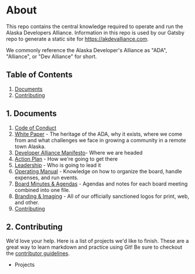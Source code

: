 # About

This repo contains the central knowledge required to operate and run the Alaska Developers Alliance. Information in this repo is used by our Gatsby repo to generate a static site for https://akdevalliance.com.

We commonly reference the Alaska Developer's Alliance as "ADA", "Alliance", or "Dev Alliance" for short.

## <a name='TableofContents'></a>Table of Contents
<!-- vscode-markdown-toc -->
1. [Documents](#Documents)
2. [Contributing](#Contributing)

<!-- vscode-markdown-toc-config
	numbering=true
	autoSave=true
	/vscode-markdown-toc-config -->
<!-- /vscode-markdown-toc -->

## 1. <a name='Documents'></a>Documents

1. [Code of Conduct](code-of-conduct.md)
2. [White Paper](white-paper.md) - The heritage of the ADA, why it exists, where we come from and what challenges we face in growing a community in a remote town Alaska.
3. [Developer Alliance Manifesto](developer-manifesto.md)- Where we are headed
4. [Action Plan](action-plan.md) - How we're going to get there
5. [Leadership](organizational-structure.md) - Who is going to lead it
6. [Operating Manual](operating-manual.md) - Knowledge on how to organize the board, handle expenses, and run events.
7. [Board Minutes & Agendas](board-minutes-agends/) - Agendas and notes for each board meeting combined into one file.
8. [Branding & Imaging](branding-images/) - All of our officially sanctioned logos for print, web, and other.
9. [Contributing](contributing.md)

## 2. <a name='Contributing'></a>Contributing
We'd love your help. Here is a list of projects we'd like to finish. These are a great way to learn markdown and practice using Git! Be sure to checkout the [contributor guidelines](contributing.md).

* Projects

